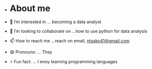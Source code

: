 - # About me
- 👀 I’m interested in ... becoming a data analyst
  
- 💞️ I’m looking to collaborate on ...how to use python for data analysis
- 📫 How to reach me ...reach on email, ntsako41@gmail.com
- 😄 Pronouns: ... They
- ⚡ Fun fact: ... I enoy learning programming languages


  
